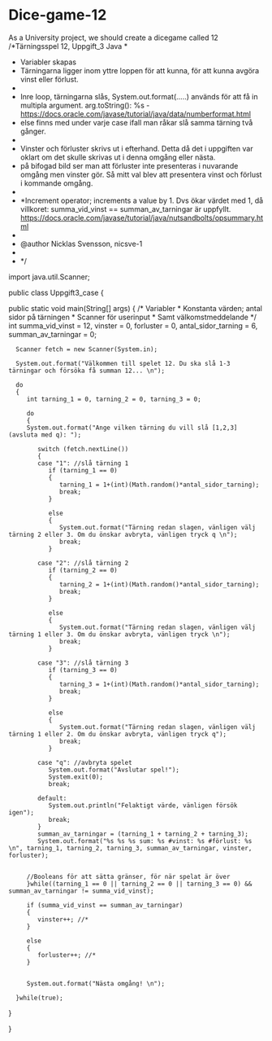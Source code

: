 # Dice-game-12
As a University project, we should create a dicegame called 12
/*Tärningsspel 12, Uppgift_3 Java
 *
 * Variabler skapas
 *    Tärningarna ligger inom yttre loppen för att kunna, för att kunna avgöra vinst eller förlust.
 * 
 * Inre loop, tärningarna slås, System.out.format(.....) används för att få in multipla argument. arg.toString(): %s - https://docs.oracle.com/javase/tutorial/java/data/numberformat.html
 *    else finns med under varje case ifall man råkar slå samma tärning två gånger. 
 * 
 * Vinster och förluster skrivs ut i efterhand. Detta då det i uppgiften var oklart om det skulle skrivas ut i denna omgång eller nästa.
 * på bifogad bild ser man att förluster inte presenteras i nuvarande omgång men vinster gör. Så mitt val blev att presentera vinst och förlust i kommande omgång. 
 * 
 * *Increment operator; increments a value by 1. Dvs ökar värdet med 1, då villkoret: summa_vid_vinst == summan_av_tarningar är uppfyllt. https://docs.oracle.com/javase/tutorial/java/nutsandbolts/opsummary.html
 *
 * @author Nicklas Svensson, nicsve-1
 * 
 * */



import java.util.Scanner;

public class Uppgift3_case
{
   
   public static void main(String[] args)
   {
      /* Variabler
       * Konstanta värden; antal sidor på tärningen
       * Scanner för userinput 
       * Samt välkomstmeddelande
       */
      int summa_vid_vinst = 12, vinster = 0, forluster = 0, antal_sidor_tarning = 6, summan_av_tarningar = 0;     
      
      
      Scanner fetch = new Scanner(System.in);
      
      System.out.format("Välkommen till spelet 12. Du ska slå 1-3 tärningar och försöka få summan 12... \n");
      
      do 
      {
         int tarning_1 = 0, tarning_2 = 0, tarning_3 = 0;
         
         do 
         {
         System.out.format("Ange vilken tärning du vill slå [1,2,3](avsluta med q): ");
         
            switch (fetch.nextLine())
            {
            case "1": //slå tärning 1
               if (tarning_1 == 0) 
               {
                  tarning_1 = 1+(int)(Math.random()*antal_sidor_tarning);
                  break;
               }
               
               else 
               {
                  System.out.format("Tärning redan slagen, vänligen välj tärning 2 eller 3. Om du önskar avbryta, vänligen tryck q \n");
                  break;
               }
                
            case "2": //slå tärning 2
               if (tarning_2 == 0) 
               {
                  tarning_2 = 1+(int)(Math.random()*antal_sidor_tarning);
                  break;
               }
               
               else 
               {
                  System.out.format("Tärning redan slagen, vänligen välj tärning 1 eller 3. Om du önskar avbryta, vänligen tryck \n");
                  break;
               }
               
            case "3": //slå tärning 3
               if (tarning_3 == 0) 
               {
                  tarning_3 = 1+(int)(Math.random()*antal_sidor_tarning);
                  break;
               }
               
               else 
               {
                  System.out.format("Tärning redan slagen, vänligen välj tärning 1 eller 2. Om du önskar avbryta, vänligen tryck q");
                  break;
               }
               
            case "q": //avbryta spelet
               System.out.format("Avslutar spel!");
               System.exit(0);
               break;
               
            default:
               System.out.println("Felaktigt värde, vänligen försök igen");
               break;
            }
            summan_av_tarningar = (tarning_1 + tarning_2 + tarning_3);
            System.out.format("%s %s %s sum: %s #vinst: %s #förlust: %s \n", tarning_1, tarning_2, tarning_3, summan_av_tarningar, vinster, forluster);
            
                        
         //Booleans för att sätta gränser, för när spelat är över
         }while((tarning_1 == 0 || tarning_2 == 0 || tarning_3 == 0) && summan_av_tarningar != summa_vid_vinst);     
         
         if (summa_vid_vinst == summan_av_tarningar)
         {
            vinster++; //*
         }
         
         else 
         {
            forluster++; //*
         } 
            
            
         System.out.format("Nästa omgång! \n");
         
      }while(true);
      
      
   }
   
}
